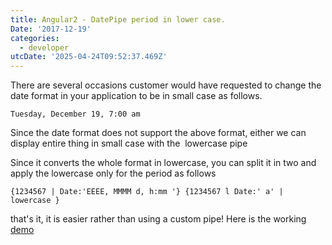 ```yaml
---
title: Angular2 - DatePipe period in lower case.
Date: '2017-12-19'
categories:
  - developer
utcDate: '2025-04-24T09:52:37.469Z'
---
```


There are several occasions customer would have requested to change the date format in your application to be in small case as follows.

```
Tuesday, December 19, 7:00 am 
```

Since the date format does not support the above format, either we can display entire thing in small case with the  lowercase pipe

Since it converts the whole format in lowercase, you can split it in two and apply the lowercase only for the period as follows

```
{1234567 | Date:'EEEE, MMMM d, h:mm '} {1234567 l Date:' a' | lowercase }
```

that's it, it is easier rather than using a custom pipe! Here is the working [demo](https://stackblitz.com/edit/angular-fr614c?file=app/app.component.html)
